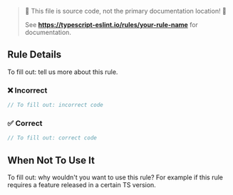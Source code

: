 > 🛑 This file is source code, not the primary documentation location! 🛑
>
> See **https://typescript-eslint.io/rules/your-rule-name** for documentation.

## Rule Details

To fill out: tell us more about this rule.

<!--tabs-->

### ❌ Incorrect

```ts
// To fill out: incorrect code
```

### ✅ Correct

```ts
// To fill out: correct code
```

## When Not To Use It

To fill out: why wouldn't you want to use this rule?
For example if this rule requires a feature released in a certain TS version.
